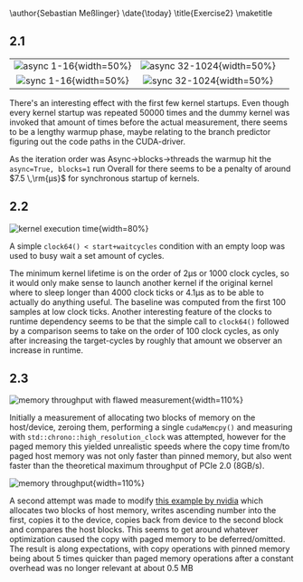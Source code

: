 
\author{Sebastian Meßlinger}
\date{\today}
\title{Exercise2}
\maketitle

## 2.1

||||
|:----:|:----:|:----:|
| ![async 1-16](./plots/0-5_async_True.svg "abc"){width=50%}| ![async 32-1024](./plots/5-10_async_True.svg "abc"){width=50%} |
| ![sync 1-16](./plots/0-5_async_False.svg "abc"){width=50%} |  ![sync 32-1024](./plots/5-10_async_False.svg "abc"){width=50%}|

There's an interesting effect with the first few kernel startups. Even though every kernel startup was repeated 50000 times and the dummy kernel was invoked that amount of times before the actual measurement, there seems to be a lengthy warmup phase, maybe relating to the branch predictor figuring out the code paths in the CUDA-driver.

As the iteration order was Async->blocks->threads the warmup hit the `async=True, blocks=1` run
Overall for there seems to be a penalty of around $7.5 \,\rm{μs}$ for synchronous startup of kernels.

## 2.2

![kernel execution time](./plots/wait.svg){width=80%}

A simple `clock64() < start+waitcycles` condition with an empty loop was used to busy wait a set amount of cycles.

The minimum kernel lifetime is on the order of 2μs or 1000 clock cycles, so it would only make sense to launch another kernel if the original kernel where to sleep longer than 4000 clock ticks or 4.1μs as to be able to actually do anything useful. The baseline was computed from the first 100 samples at low clock ticks.
Another interesting feature of the clocks to runtime dependency seems to be that the simple call to `clock64()` followed by a comparison seems to take on the order of 100 clock cycles, as only after increasing the target-cycles by roughly that amount we observer an increase in runtime.

## 2.3

![memory throughput with flawed measurement](./plots/memory_error.svg){width=110%}

Initially a measurement of allocating 
two blocks of memory on the host/device, zeroing them, performing a single `cudaMemcpy()` and measuring with `std::chrono::high_resolution_clock` was attempted, however for the paged memory this yielded unrealistic speeds where the copy time from/to paged host memory was not only faster than pinned memory, but also went faster than the theoretical maximum throughput of PCIe 2.0 (8GB/s).

![memory throughput](./plots/memory.svg){width=110%}

A second attempt was made to modify [this example by nvidia](https://raw.githubusercontent.com/NVIDIA-developer-blog/code-samples/master/series/cuda-cpp/optimize-data-transfers/bandwidthtest.cu) which allocates two blocks of host memory, writes ascending number into the first, copies it to the device, copies back from device to the second block and compares the host blocks. This seems to get around whatever optimization caused the copy with paged memory to be deferred/omitted. The result is along expectations, with copy operations with pinned memory being about 5 times quicker than paged memory operations after a constant overhead was no longer relevant at about 0.5 MB
